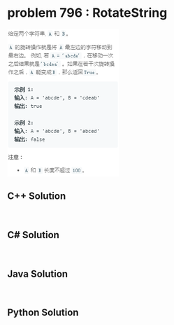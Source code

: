 
# problem 796 : RotateString

<img src="https://github.com/Peefy/PeefyLeetCode/blob/master/doc/701-800/796.RotateString/problem.png"/>

## C++ Solution

```c++



```

## C# Solution

```csharp



```

## Java Solution

```java



```

## Python Solution

```python



```





